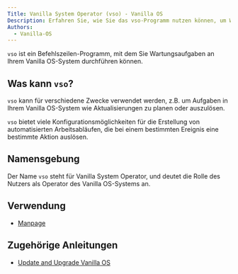 ```yaml
---
Title: Vanilla System Operator (vso) - Vanilla OS
Description: Erfahren Sie, wie Sie das vso-Programm nutzen können, um Wartungsaufgaben an Ihrem Vanilla OS-System durchzuführen.
Authors: 
  - Vanilla-OS
---
```


`vso` ist ein Befehlszeilen-Programm, mit dem Sie Wartungsaufgaben an Ihrem Vanilla OS-System durchführen können.

## Was kann `vso`?

`vso` kann für verschiedene Zwecke verwendet werden, z.B. um Aufgaben in Ihrem Vanilla OS-System wie Aktualisierungen zu planen oder auszulösen.

`vso` bietet viele Konfigurationsmöglichkeiten für die Erstellung von automatisierten Arbeitsabläufen, die bei einem bestimmten Ereignis eine bestimmte Aktion auslösen.

## Namensgebung

Der Name `vso` steht für Vanilla System Operator, und deutet die Rolle des Nutzers als Operator des Vanilla OS-Systems an.

## Verwendung

- [Manpage](vso-manpage)

## Zugehörige Anleitungen

- [Update and Upgrade Vanilla OS](https://handbook.vanillaos.org/2022/12/10/updates.html)
